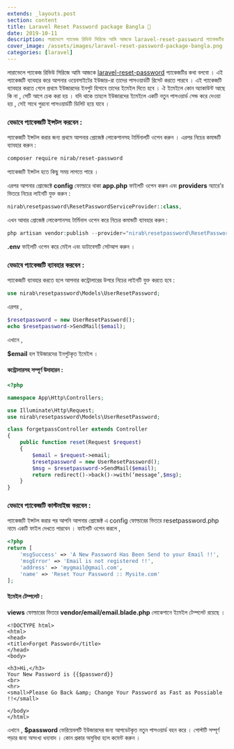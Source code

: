 ```yaml
---
extends: _layouts.post
section: content
title: Laravel Reset Password package Bangla 📘
date: 2019-10-11
description: লারাভেলে প্যাকেজ রিভিউ সিরিজে আমি আজকে laravel-reset-password প্যাকেজটির কথা বলবো । এই প্যাকেজটি ব্যাবহার করে আপনার ওয়েবসাইটের ইউজার-রা তাদের পাসওয়ার্ডটি রিসেট করতে পারবে
cover_image: /assets/images/laravel-reset-password-package-bangla.png
categories: [laravel]
---
```


লারাভেলে প্যাকেজ রিভিউ সিরিজে আমি আজকে [laravel-reset-password](https://github.com/IANirab/laravel-reset-password) প্যাকেজটির কথা বলবো । এই প্যাকেজটি ব্যাবহার করে আপনার ওয়েবসাইটের ইউজার-রা তাদের পাসওয়ার্ডটি রিসেট করতে পারবে । এই প্যাকেজটি ব্যাবহার করতে গেলে প্রথমে ইউজারদের ইনপুট হিসাবে তাদের ইমেইল দিতে হবে । ঐ ইমেইলে কোন অ্যাকাউন্ট আছে কি না , সেটি আগে চেক করা হয় । যদি থাকে তাহলে ইউজারদের ইমেইলে একটি নতুন পাসওয়ার্ড সেন্ড করে দেওয়া হয় , সেই সাথে পুরনো পাসওয়ার্ডটি ডিলিট হয়ে যাবে ।

### যেভাবে প্যাকেজটি ইন্সটল করবেন :

প্যাকেজটি ইন্সটল করার জন্য প্রথমে আপনার প্রোজেক্ট লোকেশানসহ টার্মিনালটি ওপেন করুন । এরপর নিচের কমান্ডটি ব্যাবহার করুন :

```bash
composer require nirab/reset-password
```

প্যাকেজটি ইন্সটল হতে কিছু সময় লাগতে পারে ।

এরপর আপনার প্রোজেক্টে **config** ফোল্ডারে থাকা **app.php** ফাইলটি ওপেন করুন এবং **providers** অ্যারে’র ভিতরে নিচের লাইনটি যুক্ত করুন :

```php
nirab\resetpassword\ResetPasswordServiceProvider::class,
```

এখন আবার প্রোজেক্ট লোকেশানসহ টার্মিনাল ওপেন করে নিচের কমান্ডটি ব্যাবহার করুন :

```php
php artisan vendor:publish --provider="nirab\resetpassword\ResetPasswordServiceProvider::class"
```

**.env** ফাইলটি ওপেন করে মেইল এবং ডাটাবেসটি সেটআপ করুন ।

### যেভাবে প্যাকেজটি ব্যাবহার করবেন :

প্যাকেজটি ব্যাবহার করতে হলে আপনার কন্ট্রোলারের উপরে নিচের লাইনটি যুক্ত করতে হবে :

```php
use nirab\resetpassword\Models\UserResetPassword;
```

এরপর ,

```php
$resetpassword = new UserResetPassword();
echo $resetpassword->SendMail($email);
```

এখানে ,

**\$email** হল ইউজারদের ইনপুটকৃত ইমেইল ।

#### কন্ট্রোলারসহ সম্পূর্ণ উদাহারন :

```php
<?php

namespace App\Http\Controllers;

use Illuminate\Http\Request;
use nirab\resetpassword\Models\UserResetPassword;

class forgetpassController extends Controller
{
	public function reset(Request $request)
	{
		$email = $request->email;
		$resetpassword = new UserResetPassword();
		$msg = $resetpassword->SendMail($email);
		return redirect()->back()->with(‘message’,$msg);
	}
}
```

### যেভাবে প্যাকেজটি কাস্টমাইজ করবেন :

প্যাকেজটি ইন্সটল করার পর আপনি আপনার প্রোজেক্ট এ config ফোল্ডারের ভিতরে resetpassword.php নামে একটি ফাইল দেখতে পারবেন । ফাইলটি ওপেন করলে ,

```php
<?php
return [
	'msgSuccess' => 'A New Password Has Been Send to your Email !!',
	'msgError' => 'Email is not registered !!',
	'address' => 'mygmail@gmail.com',
	'name' => 'Reset Your Password :: Mysite.com'
];
```

#### ইমেইল টেম্পলেট :

**views** ফোল্ডারের ভিতরে **vendor/email/email.blade.php** লোকেশানে ইমেইল টেম্পলেট রয়েছে ।

```
<!DOCTYPE html>
<html>
<head>
<title>Forget Password</title>
</head>
<body>

<h3>Hi,</h3>
Your New Password is {{$password}}
<br>
<hr>
<small>Please Go Back &amp; Change Your Password as Fast as Possiable !!</small>

</body>
</html>
```

এখানে ,
**\$password** ভেরিয়েবলটি ইউজারদের জন্য আপডেটকৃত নতুন পাসওয়ার্ড বহন করে ।
পোস্টটি সম্পূর্ণ পড়ার জন্য অসংখ্য ধন্যবাদ । কোন প্রকার অসুবিধা হলে কমেন্ট করুন ।
